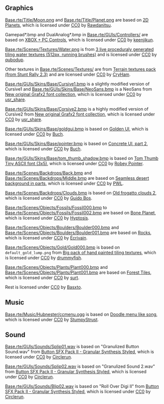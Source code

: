 ## Graphics

[Base.rte/Title/Moon.png](./Base.rte/Title/Moon.png) and [Base.rte/Title/Planet.png](./Base.rte/Title/Planet.png) are based on [2D Planets][2dplanets], which is licensed under [CC0][] by [Rawdanitsu][].

Gamepad*.bmp and DualAnalog*.bmp in [Base.rte/GUIs/Controllers/](./Base.rte/GUIs/Controllers/) are based on [XBOX + PC Controls][xboxpc], which is licensed under [CC0][] by [keenjikun][].

[Base.rte/Scenes/Textures/Water.png](Base.rte/Scenes/Textures/Water.png) is from [3 live proceduraly generated tiling water textures (512px, running brushes)][3water] and is licensed under [CC0][] by [qubodup][].

Other textures in [Base.rte/Scenes/Textures/](Base.rte/Scenes/Textures/) are from [Terrain textures pack (from Stunt Rally 2.3)][stuntrally] and are licensed under [CC0][] by [CryHam][].

[Base.rte/GUIs/Skins/Base/Cursive1.bmp](./Base.rte/GUIs/Skins/Base/Cursive1.bmp) is a slightly modified version of Cursive1 and [Base.rte/GUIs/Skins/Base/NeoSans.bmp](./Base.rte/GUIs/Skins/MainMenu/NeoSans.bmp) is a NeoSans from [New original Grafx2 font collection][grafx2font], which is licensed under [CC0][] by [usr_share][].

[Base.rte/GUIs/Skins/Base/Corsive2.bmp](./Base.rte/GUIs/Skins/Base/Corsive2.bmp) is a highly modified version of Cursive2 from [New original Grafx2 font collection][grafx2font], which is licensed under [CC0][] by [usr_share][].

[Base.rte/GUIs/Skins/Base/goldgui.bmp](./Base.rte/GUIs/Skins/Base/goldgui.bmp) is based on [Golden UI][goldenui], which is licensed under [CC0][] by [Buch][].

[Base.rte/GUIs/Skins/Base/pointer.bmp](./Base.rte/GUIs/Skins/Base/pointer.bmp) is based on [Concrete UI, part 2][concreteui2], which is licensed under [CC0][] by [Buch][].

[Base.rte/GUIs/Skins/Base/tom_thumb_shadow.bmp](./Base.rte/GUIs/Skins/Base/tom_thumb_shadow.bmp) is based on [Tom Thumb Tiny ASCII font (3x5)][tomthumb], which is licensed under [CC0][] by [Robey Pointer][robey].

[Base.rte/Scenes/Backdrops/Back.bmp](./Base.rte/Scenes/Backdrops/Back.bmp) and [Base.rte/Scenes/Backdrops/Middle.bmp](./Base.rte/Scenes/Backdrops/Middle.bmp) are based on [Seamless desert background in parts][backdesert], which is licensed under [CC0][] by [PWL][].

[Base.rte/Scenes/Backdrops/Clouds.bmp](./Base.rte/Scenes/Backdrops/Clouds.bmp) is based on [Old frogatto clouds 2][frogclouds], which is licensed under [CC0][] by [Guido Bos][guido].

[Base.rte/Scenes/Objects/Fossils/Fossil000.bmp](./Base.rte/Scenes/Objects/Fossils/Fossil000.bmp) to [Base.rte/Scenes/Objects/Fossils/Fossil002.bmp](./Base.rte/Scenes/Objects/Fossils/Fossil002.bmp) are based on [Bone Planet][bplanet], which is licensed under [CC0][] by [Hyptosis][].

[Base.rte/Scenes/Objects/Boulders/Boulder000.bmp](./Base.rte/Scenes/Objects/Boulders/Boulder000.bmp) and [Base.rte/Scenes/Objects/Boulders/Boulder001.bmp](./Base.rte/Scenes/Objects/Boulders/Boulder001.bmp) are based on [Rocks][], which is licensed under [CC0][] by [Écrivain][].

[Base.rte/Scenes/Objects/Gold/Gold000.bmp](./Base.rte/Scenes/Objects/Gold/Gold000.bmp) is based on `default_gold_lump.png` from [Big pack of hand painted tiling textures][minetest], which is licensed under [CC0][] by [drummyfish][].

[Base.rte/Scenes/Objects/Plants/Plant000.bmp](./Base.rte/Scenes/Objects/Plants/Plant000.bmp) and [Base.rte/Scenes/Objects/Plants/Plant001.bmp](./Base.rte/Scenes/Objects/Plants/Plant001.bmp) are based on [Forest Tiles][forest], which is licensed under [CC0][] by [surt][].

Rest is licensed under [CC0][] by [Basxto][].

## Music

[Base.rte/Music/Hubnester/ccmenu.ogg](./Base.rte/Music/Hubnester/ccmenu.ogg) is based on [Doodle menu like song][doodle], which is licensed under [CC0][] by [StumpyStrust][].

## Sound

[Base.rte/GUIs/Sounds/Splip01.wav](./Base.rte/GUIs/Sounds/Splip01.wav) is based on "Granulized Button Sound.wav" from [Button SFX Pack II - Granular Synthesis Styled][buttonsfx], which is licensed under [CC0][] by [Circlerun][].

[Base.rte/GUIs/Sounds/Splip02.wav](./Base.rte/GUIs/Sounds/Splip02.wav) is based on "Granulized Sound 2.wav" from [Button SFX Pack II - Granular Synthesis Styled][buttonsfx], which is licensed under [CC0][] by [Circlerun][].

[Base.rte/GUIs/Sounds/Blip02.wav](./Base.rte/GUIs/Sounds/Blip02.wav) is based on "Roll Over Digi II" from [Button SFX Pack II - Granular Synthesis Styled][buttonsfx], which is licensed under [CC0][] by [Circlerun][].



[2dplanets]: https://opengameart.org/content/2d-planets-0
[xboxpc]: https://opengameart.org/content/xbox-pc-controls
[3water]: https://opengameart.org/content/3-live-proceduraly-generated-tiling-water-textures-512px-running-brushes
[stuntrally]: https://opengameart.org/content/terrain-textures-pack-from-stunt-rally-23
[grafx2font]: https://opengameart.org/content/new-original-grafx2-font-collection
[goldenui]: https://opengameart.org/content/golden-ui
[concreteui2]: https://opengameart.org/content/concrete-ui-part-2
[tomthumb]: https://opengameart.org/content/tom-thumb-tiny-ascii-font-3x5
[doodle]: https://opengameart.org/content/doodle-menu-like-song
[buttonsfx]: https://opengameart.org/content/button-sfx-pack-ii-granular-synthesis-styled
[backdesert]: https://opengameart.org/content/seamless-desert-background-in-parts
[frogclouds]: https://opengameart.org/content/old-frogatto-clouds-2
[bplanet]: https://opengameart.org/content/bone-planet
[Rocks]: https://opengameart.org/content/rocks
[minetest]: https://opengameart.org/content/big-pack-of-hand-painted-tiling-textures
[forest]: https://opengameart.org/content/forest-tiles


[Basxto]: https://opengameart.org/users/ba%C5%9Dto
[Rawdanitsu]: https://opengameart.org/users/rawdanitsu
[keenjikun]: https://opengameart.org/users/keenjikun
[qubodup]: https://opengameart.org/users/qubodup
[CryHam]: https://opengameart.org/users/cryham
[usr_share]: https://opengameart.org/users/usrshare
[Buch]: https://opengameart.org/users/buch
[robey]: http://robey.lag.net/
[StumpyStrust]: https://opengameart.org/users/stumpystrust
[Circlerun]: https://opengameart.org/users/circlerun
[PWL]: https://opengameart.org/users/pwl
[guido]: http://neoriceisgood.deviantart.com/
[Hyptosis]: https://opengameart.org/users/hyptosis
[Écrivain]: https://opengameart.org/users/%C3%A9crivain
[drummyfish]: https://opengameart.org/users/drummyfish
[surt]: https://opengameart.org/users/surt




[CC0]: http://creativecommons.org/publicdomain/zero/1.0/
